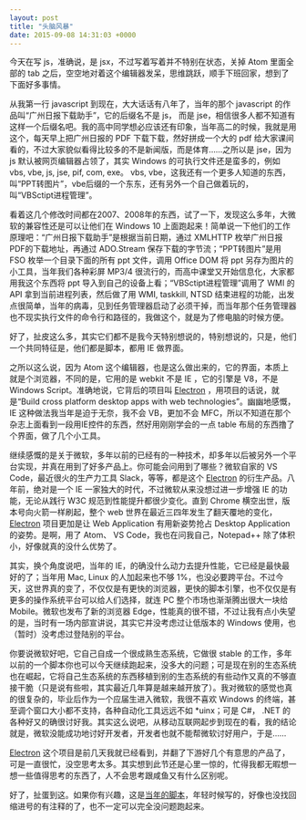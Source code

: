 ```yaml
---
layout: post
title: "头脑风暴"
date: 2015-09-08 14:31:03 +0000
---
```


今天在写 js，准确说，是 jsx，不过写着写着并不特别在状态，关掉 Atom 里面全部的 tab 之后，空空地对着这个编辑器发呆，思维跳跃，顺手下班回家，想到了下面好多事情。

从我第一行 javascript 到现在，大大话话有八年了，当年的那个 javascript 的作品叫“广州日报下载助手”，它的后缀名不是 js， 而是 jse，相信很多人都不知道有这样一个后缀名吧。我的高中同学想必应该还有印象，当年高二的时候，我就是用这个，每天早上把广州日报的 PDF 下载下载，然好拼成一个大的 pdf 给大家课间看的，不过大家貌似看得比较多的不是新闻版，而是体育……之所以是 jse，因为 js 默认被网页编辑器占领了，其实 Windows 的可执行文件还是蛮多的，例如 vbs, vbe, js, jse, pif, com, exe。 vbs, vbe，这我还有一个更多人知道的东西，叫“PPT转图片”，vbe后缀的一个东东，还有另外一个自己做着玩的，叫“VBSctipt进程管理”。

看着这几个修改时间都在2007、2008年的东西，试了一下，发现这么多年，大微软的兼容性还是可以让他们在 Windows 10 上面跑起来！简单说一下他们的工作原理吧：“广州日报下载助手”是根据当前日期，通过 XMLHTTP 枚举广州日报 PDF的下载地址，再通过 ADO.Stream 保存下载的字节流；“PPT转图片”是用 FSO 枚举一个目录下面的所有 ppt 文件，调用 Office DOM 将 ppt 另存为图片的小工具，当年我们各种彩屏 MP3/4 很流行的，而高中课堂又开始信息化，大家都用我这个东西将 ppt 导入到自己的设备上看；“VBSctipt进程管理”调用了 WMI 的 API 拿到当前进程列表，然后做了用 WMI, taskkill, NTSD 结束进程的功能，出发点很简单，当年的病毒，见到任务管理器启动了必须干掉，而当年那个任务管理器也不现实执行文件的命令行和路径的，我做这个，就是为了修电脑的时候方便。

好了，扯皮这么多，其实它们都不是我今天特别想说的，特别想说的，只是，他们一个共同特征是，他们都是脚本，都用 IE 做界面。

之所以这么说，因为 Atom 这个编辑器，也是这么做出来的，它的界面，本质上就是个浏览器，不同的是，它用的是 webkit 不是 IE ，它的引擎是 V8，不是 Windows Script。准确地说，它背后的项目叫 [Electron](http://electron.atom.io/) ，用项目的话说，就是“Build cross platform desktop apps with web technologies”。幽幽地感慨，IE 这种做法我当年是迫于无奈，我不会 VB，更加不会 MFC，所以不知道在那个杂志上面看到一段用IE控件的东西，然好用刚刚学会的一点 table 布局的东西撸了个界面，做了几个小工具。

继续感慨的是关于微软，多年以前的已经有的一种技术，却多年以后被另外一个平台实现，并真在用到了好多产品上。你可能会问用到了哪些？微软自家的 VS Code，最近很火的生产力工具 Slack，等等，都是这个 [Electron](http://electron.atom.io/) 的衍生产品。八年前，绝对是一个 IE 一家独大的时代，不过微软从来没想过进一步增强 IE 的功能，无论从践行 W3C 规范到性能提升都很少变化。直到 Chrome 横空出世，版本号向火箭一样刷起，整个 web 世界在最近三四年发生了翻天覆地的变化， [Electron](http://electron.atom.io/) 项目更加是让 Web Application 有用新姿势抢占 Desktop Application的姿势。是啊，用了 Atom、 VS Code，我也在问我自己，Notepad++ 除了体积小，好像就真的没什么优势了。

其实，换个角度说吧，当年的 IE，的确没什么动力去提升性能，它已经是最快最好的了；当年用 Mac, Linux 的人加起来也不够 1%，也没必要跨平台。不过今天，这世界真的变了，不仅仅是有更快的浏览器，更快的脚本引擎，也不仅仅是有更多的操作系统平台可以给人们选择，就连 PC 整个市场也渐渐腾出很大一块给 Mobile。微软也发布了新的浏览器 Edge，性能真的很不错，不过让我有点小失望的是，当时有一场内部宣讲说，其实它并没考虑过让低版本的 Windows 使用，也（暂时）没考虑过登陆别的平台。

你要说微软好吧，它自己自成一个很成熟生态系统，它做很 stable 的工作，多年以前的一个脚本你也可以今天继续跑起来，没多大的问题；可是现在别的生态系统也在崛起，它将自己生态系统的东西移植到别的生态系统的有些动作又真的不够直接干脆（只是说有些啦，其实最近几年算是越来越开放了）。我对微软的感觉也真的很复杂的，毕业后作为一个应届生进入微软，我很不喜欢 Windows 的终端，甚至调个窗口大小都不支持，各种自动化工具远远不如 *uinx；可是 C#， .NET 的各种好又的确很讨好我。其实这么说吧，从移动互联网起步到现在的看，我的结论就是，微软没能成功地讨好开发者，开发者也就不能帮微软讨好用户，于是……

[Electron](http://electron.atom.io/) 这个项目是前几天我就已经看到，并翻了下游好几个有意思的产品了，可是一直很忙，没空思考太多。其实想到此节还是心里一惊的，忙得我都无暇想一想一些值得思考的东西了，人不会思考跟咸鱼又有什么区别呢。

好了，扯蛋到这。如果你有兴趣，这是[当年的脚本](https://winguse.com/blog/2015/09/08/brain-storm/the_old_scripts/)，年轻时候写的，好像也没找回缩进号的有注释的了，也不一定可以完全没问题跑起来。
